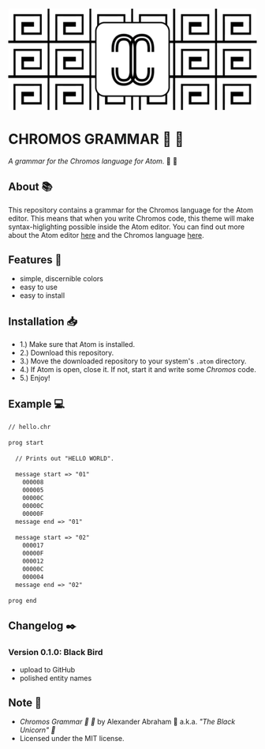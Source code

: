 <p align="center">
 <img src="https://github.com/iamtheblackunicorn/language-chromos/raw/master/assets/banner.png"/>
</p>

# CHROMOS GRAMMAR :rainbow: :scroll:

*A grammar for the Chromos language for Atom.* :rainbow: :scroll:

## About :books:

This repository contains a grammar for the Chromos language for the Atom editor. This means that when you write Chromos code, this theme will make syntax-higlighting possible inside the Atom editor. You can find out more about the Atom editor [here](https://atom.io) and the Chromos language [here](https://github.com/iamtheblackunicorn/Chromos).

## Features :test_tube:

- simple, discernible colors
- easy to use
- easy to install

## Installation :inbox_tray:

- 1.) Make sure that Atom is installed.
- 2.) Download this repository.
- 3.) Move the downloaded repository to your system's `.atom` directory.
- 4.) If Atom is open, close it. If not, start it and write some *Chromos* code.
- 5.) Enjoy!

## Example :computer:

```text
// hello.chr

prog start

  // Prints out "HELLO WORLD".
  
  message start => "01"
    000008
    000005
    00000C
    00000C
    00000F
  message end => "01"
  
  message start => "02"
    000017
    00000F
    000012
    00000C
    000004
  message end => "02"
  
prog end
```

## Changelog :black_nib:

### Version 0.1.0: Black Bird

- upload to GitHub
- polished entity names

## Note :scroll:

- *Chromos Grammar :rainbow: :scroll:* by Alexander Abraham :black_heart: a.k.a. *"The Black Unicorn" :unicorn:*
- Licensed under the MIT license.
